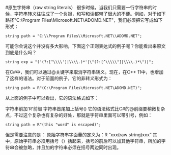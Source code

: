#原生字符串（raw string literals）
很多时候，当我们只需要一行字符串的时候，字符串转义往往成了一个负担，和写和读都带了很大的不便。例如，对于如下路径"C:\Program Files\Microsoft.NET\ADOMD.NET"，我们必须把它写成如下形式：

    string path = "C:\\Program Files\\Microsoft.NET\\ADOMD.NET";

可能你会说这个并没有多大影响，下面这个正则表达式的例子呢？你能看出来原文到底是什么吗？

    string exp = "('(?:[^\\\\']|\\\\.)*'|\"(?:[^\\\\\"]|\\\\.)*\")|";

在C#中，我们可以通过@关键字来取消字符串转义。现在，在C++ 11中，也增加了这样的语法。对于前面的例子，它的非转义形式为：

    string path = R"(C:\Program Files\Microsoft.NET\ADOMD.NET)";

从上面的例子中可以看出，它的语法格式如下：

字符串前加'R'前缀
字符串首尾加上括号()
它的语法格式比C#的@前缀要稍微复杂点，不过这个复杂也有复杂的好处，那就是字符串里面可以带引号，例如：

    string path = R"(this "word" is escaped)";
但是需要注意的是： 
原始字符串字面量的定义为：R “xxx(raw string)xxx” 
其中，原始字符串必须用括号（）括起来，括号的前后可以加其他字符串，所加的字符串会被忽略，并且加的字符串必须在括号两边同时出现。


